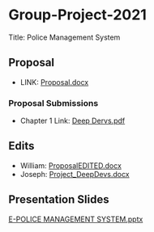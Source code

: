 
# Group-Project-2021

Title: Police Management System

## Proposal
- LINK: [Proposal.docx](https://github.com/MohlalaComfort/Group-Project-2021/files/6330542/Proposal.docx)
### Proposal Submissions
- Chapter 1 Link: [Deep Dervs.pdf](https://github.com/MohlalaComfort/Group-Project-2021/files/6332299/Deep.Dervs.pdf)
## Edits
- William: [ProposalEDITED.docx](https://github.com/MohlalaComfort/Group-Project-2021/files/6332204/ProposalEDITED.docx)
- Joseph: [Project_DeepDevs.docx](https://github.com/MohlalaComfort/Group-Project-2021/files/6332224/Project_DeepDevs.docx)
## Presentation Slides
[E-POLICE MANAGEMENT SYSTEM.pptx](https://github.com/MohlalaComfort/Group-Project-2021/files/6332014/E-POLICE.MANAGEMENT.SYSTEM.pptx)






